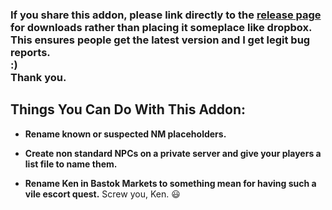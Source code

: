 ### If you share this addon, please link directly to the [release page](https://github.com/TeoTwawki/renamer-ashita/releases) for downloads rather than placing it someplace like dropbox. This ensures people get the latest version and I get legit bug reports.<br> :) <br>Thank you.

## Things You Can Do With This Addon:

- **Rename known or suspected NM placeholders.**

- **Create non standard NPCs on a private server and give your players a list file to name them.**

- **Rename Ken in Bastok Markets to something mean for having such a vile escort quest.** 
Screw you, Ken.  😃 

